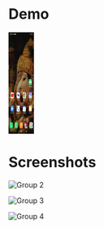 # Demo



<p><img align="center" alt="gifaa" src="https://github.com/Abhijeet1710/Grademy-Android-App/blob/main/ezgif.com-gif-maker.gif" height="200" width="50"/></p>

# Screenshots

![Group 2](https://user-images.githubusercontent.com/52439127/147067878-52edcead-3210-4e94-8e5b-75c2f20baea7.png)

![Group 3](https://user-images.githubusercontent.com/52439127/147067989-4d6edde9-8152-4a16-8e8c-69598a05f1d8.png)

![Group 4](https://user-images.githubusercontent.com/52439127/147068003-528c2ade-02ca-4542-863b-a0c8ecd5f484.png)
